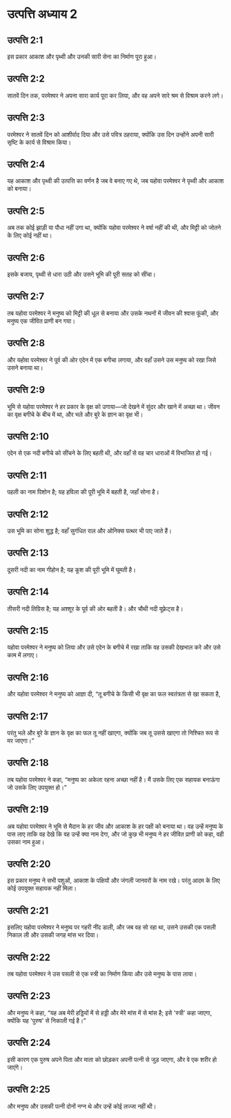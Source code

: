 # उत्पत्ति अध्याय 2

## उत्पत्ति 2:1
इस प्रकार आकाश और पृथ्वी और उनकी सारी सेना का निर्माण पूरा हुआ।

## उत्पत्ति 2:2
सातवें दिन तक, परमेश्वर ने अपना सारा कार्य पूरा कर लिया, और वह अपने सारे श्रम से विश्राम करने लगे।

## उत्पत्ति 2:3
परमेश्वर ने सातवें दिन को आशीर्वाद दिया और उसे पवित्र ठहराया, क्योंकि उस दिन उन्होंने अपनी सारी सृष्टि के कार्य से विश्राम किया।

## उत्पत्ति 2:4
यह आकाश और पृथ्वी की उत्पत्ति का वर्णन है जब वे बनाए गए थे, जब यहोवा परमेश्वर ने पृथ्वी और आकाश को बनाया।

## उत्पत्ति 2:5
अब तक कोई झाड़ी या पौधा नहीं उगा था, क्योंकि यहोवा परमेश्वर ने वर्षा नहीं की थी, और मिट्टी को जोतने के लिए कोई नहीं था।

## उत्पत्ति 2:6
इसके बजाय, पृथ्वी से धारा उठी और उसने भूमि की पूरी सतह को सींचा।

## उत्पत्ति 2:7
तब यहोवा परमेश्वर ने मनुष्य को मिट्टी की धूल से बनाया और उसके नथनों में जीवन की श्वास फूंकी, और मनुष्य एक जीवित प्राणी बन गया।

## उत्पत्ति 2:8
और यहोवा परमेश्वर ने पूर्व की ओर एदेन में एक बगीचा लगाया, और वहाँ उसने उस मनुष्य को रखा जिसे उसने बनाया था।

## उत्पत्ति 2:9
भूमि से यहोवा परमेश्वर ने हर प्रकार के वृक्ष को उगाया—जो देखने में सुंदर और खाने में अच्छा था। जीवन का वृक्ष बगीचे के बीच में था, और भले और बुरे के ज्ञान का वृक्ष भी।

## उत्पत्ति 2:10
एदेन से एक नदी बगीचे को सींचने के लिए बहती थी, और वहाँ से वह चार धाराओं में विभाजित हो गई।

## उत्पत्ति 2:11
पहली का नाम पिशोन है; यह हविला की पूरी भूमि में बहती है, जहाँ सोना है।

## उत्पत्ति 2:12
उस भूमि का सोना शुद्ध है; वहाँ सुगंधित राल और ओनिक्स पत्थर भी पाए जाते हैं।

## उत्पत्ति 2:13
दूसरी नदी का नाम गीहोन है; यह कूश की पूरी भूमि में घूमती है।

## उत्पत्ति 2:14
तीसरी नदी तिग्रिस है; यह अश्शूर के पूर्व की ओर बहती है। और चौथी नदी यूफ्रेट्स है।

## उत्पत्ति 2:15
यहोवा परमेश्वर ने मनुष्य को लिया और उसे एदेन के बगीचे में रखा ताकि वह उसकी देखभाल करे और उसे काम में लगाए।

## उत्पत्ति 2:16
और यहोवा परमेश्वर ने मनुष्य को आज्ञा दी, “तू बगीचे के किसी भी वृक्ष का फल स्वतंत्रता से खा सकता है,

## उत्पत्ति 2:17
परंतु भले और बुरे के ज्ञान के वृक्ष का फल तू नहीं खाएगा, क्योंकि जब तू उससे खाएगा तो निश्चित रूप से मर जाएगा।”

## उत्पत्ति 2:18
तब यहोवा परमेश्वर ने कहा, “मनुष्य का अकेला रहना अच्छा नहीं है। मैं उसके लिए एक सहायक बनाऊंगा जो उसके लिए उपयुक्त हो।”

## उत्पत्ति 2:19
अब यहोवा परमेश्वर ने भूमि से मैदान के हर जीव और आकाश के हर पक्षी को बनाया था। वह उन्हें मनुष्य के पास लाए ताकि वह देखे कि वह उन्हें क्या नाम देगा, और जो कुछ भी मनुष्य ने हर जीवित प्राणी को कहा, वही उसका नाम हुआ।

## उत्पत्ति 2:20
इस प्रकार मनुष्य ने सभी पशुओं, आकाश के पक्षियों और जंगली जानवरों के नाम रखे। परंतु आदम के लिए कोई उपयुक्त सहायक नहीं मिला।

## उत्पत्ति 2:21
इसलिए यहोवा परमेश्वर ने मनुष्य पर गहरी नींद डाली, और जब वह सो रहा था, उसने उसकी एक पसली निकाल ली और उसकी जगह मांस भर दिया।

## उत्पत्ति 2:22
तब यहोवा परमेश्वर ने उस पसली से एक स्त्री का निर्माण किया और उसे मनुष्य के पास लाया।

## उत्पत्ति 2:23
और मनुष्य ने कहा, “यह अब मेरी हड्डियों में से हड्डी और मेरे मांस में से मांस है; इसे 'स्त्री' कहा जाएगा, क्योंकि यह 'पुरुष' से निकाली गई है।”

## उत्पत्ति 2:24
इसी कारण एक पुरुष अपने पिता और माता को छोड़कर अपनी पत्नी से जुड़ जाएगा, और वे एक शरीर हो जाएंगे।

## उत्पत्ति 2:25
और मनुष्य और उसकी पत्नी दोनों नग्न थे और उन्हें कोई लज्जा नहीं थी।
